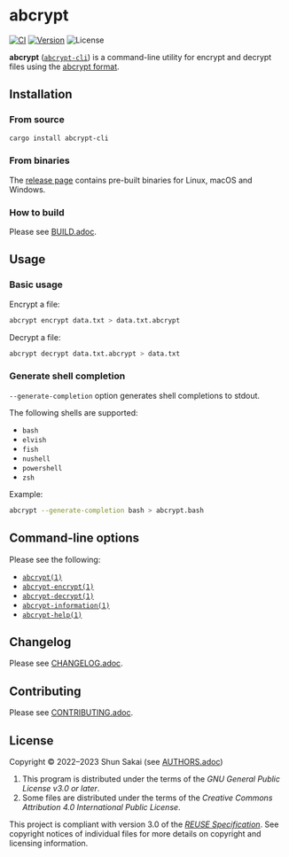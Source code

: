 <!--
SPDX-FileCopyrightText: 2022 Shun Sakai

SPDX-License-Identifier: GPL-3.0-or-later
-->

# abcrypt

[![CI][ci-badge]][ci-url]
[![Version][version-badge]][version-url]
![License][license-badge]

**abcrypt** ([`abcrypt-cli`][version-url]) is a command-line utility for
encrypt and decrypt files using the [abcrypt format].

## Installation

### From source

```sh
cargo install abcrypt-cli
```

### From binaries

The [release page] contains pre-built binaries for Linux, macOS and Windows.

### How to build

Please see [BUILD.adoc].

## Usage

### Basic usage

Encrypt a file:

```sh
abcrypt encrypt data.txt > data.txt.abcrypt
```

Decrypt a file:

```sh
abcrypt decrypt data.txt.abcrypt > data.txt
```

### Generate shell completion

`--generate-completion` option generates shell completions to stdout.

The following shells are supported:

- `bash`
- `elvish`
- `fish`
- `nushell`
- `powershell`
- `zsh`

Example:

```sh
abcrypt --generate-completion bash > abcrypt.bash
```

## Command-line options

Please see the following:

- [`abcrypt(1)`]
- [`abcrypt-encrypt(1)`]
- [`abcrypt-decrypt(1)`]
- [`abcrypt-information(1)`]
- [`abcrypt-help(1)`]

## Changelog

Please see [CHANGELOG.adoc].

## Contributing

Please see [CONTRIBUTING.adoc].

## License

Copyright &copy; 2022&ndash;2023 Shun Sakai (see [AUTHORS.adoc])

1. This program is distributed under the terms of the _GNU General Public
   License v3.0 or later_.
2. Some files are distributed under the terms of the _Creative Commons
   Attribution 4.0 International Public License_.

This project is compliant with version 3.0 of the [_REUSE Specification_]. See
copyright notices of individual files for more details on copyright and
licensing information.

[ci-badge]: https://img.shields.io/github/actions/workflow/status/sorairolake/abcrypt/CI.yaml?branch=develop&label=CI&logo=github&style=for-the-badge
[ci-url]: https://github.com/sorairolake/abcrypt/actions?query=branch%3Adevelop+workflow%3ACI++
[version-badge]: https://img.shields.io/crates/v/abcrypt-cli?style=for-the-badge
[version-url]: https://crates.io/crates/abcrypt-cli
[license-badge]: https://img.shields.io/crates/l/abcrypt-cli?style=for-the-badge
[abcrypt format]: ../../docs/FORMAT.adoc
[release page]: https://github.com/sorairolake/abcrypt/releases
[BUILD.adoc]: BUILD.adoc
[`abcrypt(1)`]: https://sorairolake.github.io/abcrypt/book/cli/man/man1/abcrypt.1.html
[`abcrypt-encrypt(1)`]: https://sorairolake.github.io/abcrypt/book/cli/man/man1/abcrypt-encrypt.1.html
[`abcrypt-decrypt(1)`]: https://sorairolake.github.io/abcrypt/book/cli/man/man1/abcrypt-decrypt.1.html
[`abcrypt-information(1)`]: https://sorairolake.github.io/abcrypt/book/cli/man/man1/abcrypt-information.1.html
[`abcrypt-help(1)`]: https://sorairolake.github.io/abcrypt/book/cli/man/man1/abcrypt-help.1.html
[CHANGELOG.adoc]: CHANGELOG.adoc
[CONTRIBUTING.adoc]: ../../CONTRIBUTING.adoc
[AUTHORS.adoc]: ../../AUTHORS.adoc
[_REUSE Specification_]: https://reuse.software/spec/
